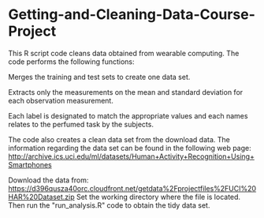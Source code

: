 # Getting-and-Cleaning-Data-Course-Project
This R script code cleans data obtained from wearable computing.
The code performs the following functions:

Merges the training and test sets to create one data set.

Extracts only the measurements on the mean and standard deviation for each observation measurement.

Each label is designated to match the appropriate values and each names relates to the perfumed task by the subjects.

The code also creates a clean data set from the download data.
The information regarding the data set can be found in the following web page:
http://archive.ics.uci.edu/ml/datasets/Human+Activity+Recognition+Using+Smartphones

Download the data from:
https://d396qusza40orc.cloudfront.net/getdata%2Fprojectfiles%2FUCI%20HAR%20Dataset.zip
Set the working directory where the file is located.
Then run the "run_analysis.R" code to obtain the tidy data set.
